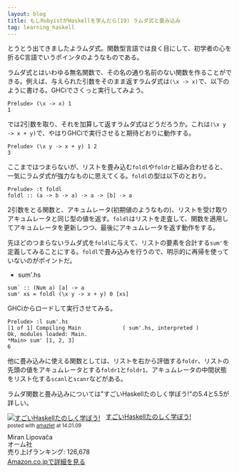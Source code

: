 ```yaml
---
layout: blog
title: もしRubyistがHaskellを学んだら(19) ラムダ式と畳み込み
tag: learning_haskell
---
```




とうとう出てきましたよラムダ式。関数型言語では良く目にして、初学者の心を折るC言語でいうポインタのようなものである。

ラムダ式とはいわゆる無名関数で、その名の通り名前のない関数を作ることができる。例えば、与えられた引数をそのまま返すラムダ式は`(\x -> x)`で、以下のように書ける。GHCiでさくっと実行してみよう。

~~~~
Prelude> (\x -> x) 1
1
~~~~

では2引数を取り、それを加算して返すラムダ式はどうだろうか。これは`(\x y -> x + y)`で、やはりGHCiで実行させると期待どおりに動作する。

~~~~
Prelude> (\x y -> x + y) 1 2
3
~~~~

ここまではつまらないが、リストを畳み込む`foldl`や`foldr`と組み合わせると、一気にラムダ式が強力なものに思えてくる。`foldl`の型は以下のとおり。

~~~~
Prelude> :t foldl
foldl :: (a -> b -> a) -> a -> [b] -> a
~~~~

2引数をとる関数と、アキュムレータ(初期値のようなもの)、リストを受け取りアキュムレータと同じ型の値を返す。`foldl`はリストを走査して、関数を適用してアキュムレータを更新しつつ、最後にアキュムレータを返す動作をする。

先ほどのつまらないラムダ式を`foldl`に与えて、リストの要素を合計する`sum'`を定義してみることにする。`foldl`で畳み込みを行うので、明示的に再帰を使っていないのがポイントだ。

- sum'.hs

~~~~
sum` :: (Num a) [a] -> a
sum' xs = foldl (\x y -> x + y) 0 [xs]
~~~~

GHCiからロードして実行させてみる。

~~~~
Prelude> :l sum'.hs
[1 of 1] Compiling Main             ( sum'.hs, interpreted )
Ok, modules loaded: Main.
*Main> sum' [1, 2, 3]
6
~~~~

他に畳み込みに使える関数としては、リストを右から評価する`foldr`、リストの先頭の値をアキュムレータとする`foldr1`と`foldr1`、アキュムレータの中間状態をリスト化する`scanl`と`scanr`などがある。

ラムダ関数と畳み込みについては"すごいHaskellたのしく学ぼう!"の5.4と5.5が詳しい。

<div class="amazlet-box" style="margin-bottom:0px;"><div class="amazlet-image" style="float:left;margin:0px 12px 1px 0px;"><a href="http://www.amazon.co.jp/exec/obidos/ASIN/4274068854/xmisao-22/ref=nosim/" name="amazletlink" target="_blank"><img src="https://images-fe.ssl-images-amazon.com/images/I/51P6NdS4IGL._SL160_.jpg" alt="すごいHaskellたのしく学ぼう!" style="border: none;" /></a></div><div class="amazlet-info" style="line-height:120%; margin-bottom: 10px"><div class="amazlet-name" style="margin-bottom:10px;line-height:120%"><a href="http://www.amazon.co.jp/exec/obidos/ASIN/4274068854/xmisao-22/ref=nosim/" name="amazletlink" target="_blank">すごいHaskellたのしく学ぼう!</a><div class="amazlet-powered-date" style="font-size:80%;margin-top:5px;line-height:120%">posted with <a href="http://www.amazlet.com/" title="amazlet" target="_blank">amazlet</a> at 14.01.09</div></div><div class="amazlet-detail">Miran Lipovača <br />オーム社 <br />売り上げランキング: 126,678<br /></div><div class="amazlet-sub-info" style="float: left;"><div class="amazlet-link" style="margin-top: 5px"><a href="http://www.amazon.co.jp/exec/obidos/ASIN/4274068854/xmisao-22/ref=nosim/" name="amazletlink" target="_blank">Amazon.co.jpで詳細を見る</a></div></div></div><div class="amazlet-footer" style="clear: left"></div></div>
